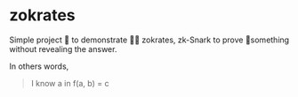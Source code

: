 # zokrates

Simple project 📘 to demonstrate 👨‍🔬 zokrates, zk-Snark to prove 🧾something without revealing the answer. 

In others words, 
> I know a in f(a, b) = c